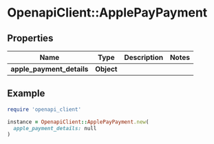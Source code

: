 # OpenapiClient::ApplePayPayment

## Properties

| Name | Type | Description | Notes |
| ---- | ---- | ----------- | ----- |
| **apple_payment_details** | **Object** |  |  |

## Example

```ruby
require 'openapi_client'

instance = OpenapiClient::ApplePayPayment.new(
  apple_payment_details: null
)
```

